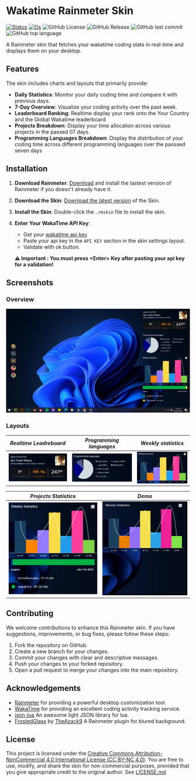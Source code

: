 # Wakatime Rainmeter Skin
[![Status](https://img.shields.io/badge/status-active-success.svg)]()
[![Os](https://img.shields.io/badge/os-windows-blue)]()
![GitHub License](https://img.shields.io/badge/license-CC_BY_NC_4.0-850606.svg)
![GitHub Release](https://img.shields.io/github/v/release/IgorGreenIGM/rainmeter-wakatime)
![GitHub last commit](https://img.shields.io/github/last-commit/IgorGreenIGM/rainmeter-wakatime)
![GitHub top language](https://img.shields.io/github/languages/top/IgorGreenIGM/rainmeter-wakatime)


A Rainmeter skin that fetches your wakatime coding stats in real-time and displays them on your desktop.

## Features
The skin includes charts and layouts that primarily provide:
- **Daily Statistics**: Monitor your daily coding time and compare it with previous days.
- **7-Day Overview**: Visualize your coding activity over the past week.
- **Leaderboard Ranking**: Realtime display your rank onto the Your Country and the Global Wakatime leaderboard
- **Projects Breakdown**: Display your time allocation across various projects in the passed 07 days.
- **Programming Languages Breakdown**: Display the distribution of your coding time across different programming languages over the passsed seven days

## Installation
1. **Download Rainmeter**: [Download](https://www.rainmeter.net/) and install the lastest version of Rainmeter if you doesn't already have it.
2. **Download the Skin**: [Download the latest version](https://github.com/IgorGreenIGM/rainmeter-wakatime/releases) of the Skin.
3. **Install the Skin**: Double-click the `.rmskin` file to install the skin.
4. **Enter Your WakaTime API Key**: 
    - Get your [wakatime api key](https://wakatime.com/settings/api-key)
   - Paste your api key in the `API KEY` section in the skin settings layout.
   - Validate with ok button.
   
   **⚠️ Important : You must press \<Enter> Key after pasting your api key for a validation!**
## Screenshots
### Overview
![general view](screenshots/01.png)

### Layouts
| *Realtime Leadreboard*        | *Programming languages* | *Weekly statistics* |
|:----------------------:|:----------------------:|:----------------------:|
| ![Leaderboard](screenshots/cards/user.png) | ![languages](screenshots/cards/languages.png) | ![weekly](screenshots/cards/weekly.png) |


| *Projects Statistics*        | *Demo* |
|:----------------------:|:----------------------:|
| ![Leaderboard](screenshots/cards/weekly-projects.png) | ![languages](screenshots/cards/weekly.gif) |


## Contributing
We welcome contributions to enhance this Rainmeter skin. If you have suggestions, improvements, or bug fixes, please follow these steps:
1. Fork the repository on GitHub.
2. Create a new branch for your changes.
3. Commit your changes with clear and descriptive messages.
4. Push your changes to your forked repository.
5. Open a pull request to merge your changes into the main repository.

## Acknowledgements
- [Rainmeter](https://www.rainmeter.net/) for providing a powerful desktop customization tool.
- [WakaTime](https://wakatime.com/) for providing an excellent coding activity tracking service.
- [json-lua](https://github.com/tiye/json-lua) An awesome light JSON library for lua.
- [FrostedGlass](https://github.com/TheAzack9/FrostedGlass) by [TheAzack9](https://github.com/) A Rainmeter plugin for blured background.

## License
This project is licensed under the [Creative Commons Attribution-NonCommercial 4.0 International License (CC BY-NC 4.0)](https://creativecommons.org/licenses/by-nc/4.0/). You are free to use, modify, and share the skin for non-commercial purposes, provided that you give appropriate credit to the original author. 
See [LICENSE.md](License.md)